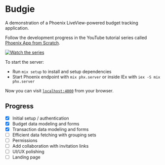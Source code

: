 # Budgie

A demonstration of a Phoenix LiveView-powered budget tracking application.

Follow the development progress in the YouTube tutorial series called [Phoenix App from Scratch](https://www.youtube.com/playlist?list=PL31bV6MaFAPllC8JP0vaRKrVm5kj7c1vc).

[![Watch the series](https://img.youtube.com/vi/0rpt5sMb7cw/maxresdefault.jpg)](https://www.youtube.com/playlist?list=PL31bV6MaFAPllC8JP0vaRKrVm5kj7c1vc)

To start the server:

  * Run `mix setup` to install and setup dependencies
  * Start Phoenix endpoint with `mix phx.server` or inside IEx with `iex -S mix phx.server`

Now you can visit [`localhost:4000`](http://localhost:4000) from your browser.

## Progress

- [x] Initial setup / authentication
- [x] Budget data modeling and forms
- [x] Transaction data modeling and forms
- [ ] Efficient data fetching with grouping sets
- [ ] Permissions
- [ ] Add collaboration with invitation links
- [ ] UI/UX polishing
- [ ] Landing page
